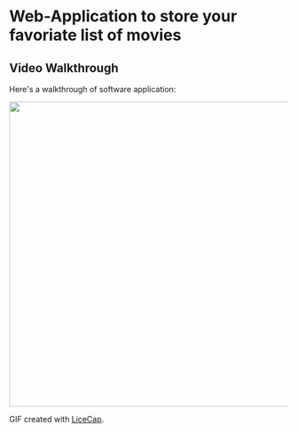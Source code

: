 # Web-Application to store your favoriate list of movies

## Video Walkthrough

Here's a walkthrough of software application:

<img src="app_demo.gif" width=550><br>

GIF created with [LiceCap](http://www.cockos.com/licecap/).
